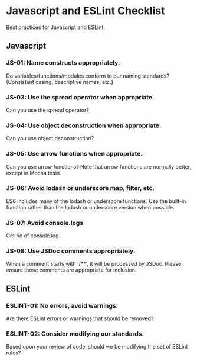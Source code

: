 # Javascript and ESLint Checklist

Best practices for Javascript and ESLint.

## Javascript

### JS-01: Name constructs appropriately.

Do variables/functions/modules conform to our naming standards? (Consistent casing, descriptive names, etc.)

### JS-03: Use the spread operator when appropriate.

Can you use the spread operator?

### JS-04: Use object deconstruction when appropriate.

Can you use object deconstruction?

### JS-05: Use arrow functions when appropriate.

Can you use arrow functions? Note that arrow functions are normally better, except in Mocha tests.

### JS-06: Avoid lodash or underscore map, filter, etc.

ES6 includes many of the lodash or underscore functions. Use the built-in function rather than the lodash or underscore version when possible.

### JS-07: Avoid console.logs

Get rid of console.log.

### JS-08: Use JSDoc comments appropriately.

When a comment starts with '/**', it will be processed by JSDoc. Please ensure those comments are appropriate for inclusion.

## ESLint

### ESLINT-01: No errors, avoid warnings.

Are there ESLint errors or warnings that should be removed?

### ESLINT-02: Consider modifying our standards.

Based upon your review of code, should we be modifying the set of ESLint rules?


